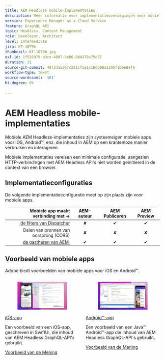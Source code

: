 ```yaml
---
title: AEM Headless mobile-implementaties
description: Meer informatie over implementatieoverwegingen voor mobiele AEM Headless-implementaties.
version: Experience Manager as a Cloud Service
feature: GraphQL API
topic: Headless, Content Management
role: Developer, Architect
level: Intermediate
jira: KT-10796
thumbnail: KT-10796.jpg
exl-id: 1f536079-b3ce-4807-be88-804378e75d37
duration: 31
source-git-commit: 48433a5367c281cf5a1c106b08a1306f1b0e8ef4
workflow-type: tm+mt
source-wordcount: '161'
ht-degree: 0%

---
```


# AEM Headless mobile-implementaties

Mobiele AEM Headless-implementaties zijn systeemeigen mobiele apps voor iOS, Android™, enz. die inhoud in AEM op een krantenloze manier verbruiken en interageren.

Mobiele implementaties vereisen een minimale configuratie, aangezien HTTP-verbindingen met AEM Headless API&#39;s niet worden geïnitieerd in de context van een browser.

## Implementatieconfiguraties

De volgende implementatieconfiguratie moet op zijn plaats zijn voor mobiele apps.

| Mobiele app maakt verbinding met → | AEM-auteur | AEM Publiceren | AEM Preview |
|---------------------------------------------------:|:----------:|:-----------:|:-----------:|
| [&#x200B; de filters van Dispatcher &#x200B;](./configurations/dispatcher-filters.md) | ✘ | ✔ | ✔ |
| Delen van bronnen van oorsprong (CORS) | ✘ | ✘ | ✘ |
| [&#x200B; de gastheren van AEM &#x200B;](./configurations/aem-hosts.md) | ✔ | ✔ | ✔ |

## Voorbeeld van mobiele apps

Adobe biedt voorbeelden van mobiele apps voor iOS en Android™.

<div class="columns is-multiline">
    <!-- iOS app -->
    <div class="column is-half-tablet is-half-desktop is-one-third-widescreen" aria-label="iOS app" tabindex="0">
       <div class="card">
           <div class="card-image">
               <figure class="image is-16by9">
                   <a href="../example-apps/ios-swiftui-app.md" title="iOS-app" tabindex="-1">
                       <img class="is-bordered-r-small" src="../example-apps/assets/ios-swiftui-app/ios-app-card.png" alt="iOS-app">
                   </a>
               </figure>
           </div>
           <div class="card-content is-padded-small">
               <div class="content">
                   <p class="headline is-size-6 has-text-weight-bold"><a href="../example-apps/ios-swiftui-app.md" title="iOS-app">iOS-app</a></p>
                   <p class="is-size-6">Een voorbeeld van een iOS-app, geschreven in SwiftUI, die inhoud van AEM Headless GraphQL-API's gebruikt.</p>
                   <a href="../example-apps/ios-swiftui-app.md" class="spectrum-Button spectrum-Button--outline spectrum-Button--primary spectrum-Button--sizeM">
                       <span class="spectrum-Button-label has-no-wrap has-text-weight-bold"> Voorbeeld van de Mening </span>
                   </a>
               </div>
           </div>
       </div>
    </div>
    <!-- Android app -->
    <div class="column is-half-tablet is-half-desktop is-one-third-widescreen" aria-label="Android app" tabindex="0">
       <div class="card">
           <div class="card-image">
               <figure class="image is-16by9">
                   <a href="../example-apps/android-app.md" title="Android™-app" tabindex="-1">
                       <img class="is-bordered-r-small" src="../example-apps/assets/android-java-app/android-app-card.png" alt="Android-app">
                   </a>
               </figure>
           </div>
           <div class="card-content is-padded-small">
               <div class="content">
                   <p class="headline is-size-6 has-text-weight-bold"><a href="../example-apps/android-app.md" title="Android™-app">Android™-app</a></p>
                   <p class="is-size-6">Een voorbeeld van een Java™ Android™-app die inhoud van AEM Headless GraphQL-API's gebruikt.</p>
                   <a href="../example-apps/android-app.md" class="spectrum-Button spectrum-Button--outline spectrum-Button--primary spectrum-Button--sizeM">
                       <span class="spectrum-Button-label has-no-wrap has-text-weight-bold"> Voorbeeld van de Mening </span>
                   </a>
               </div>
           </div>
       </div>
    </div>
</div>
